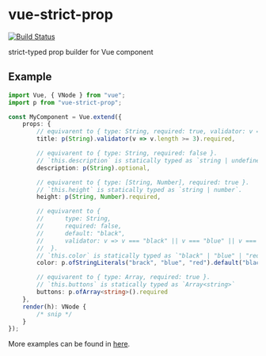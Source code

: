 # vue-strict-prop
[![Build Status](https://travis-ci.org/wonderful-panda/vue-strict-prop.svg?branch=master)](https://travis-ci.org/wonderful-panda/vue-strict-prop)

strict-typed prop builder for Vue component

## Example

```typescript
import Vue, { VNode } from "vue";
import p from "vue-strict-prop";

const MyComponent = Vue.extend({
    props: {
        // equivarent to { type: String, required: true, validator: v => v.length >= 3 }.
        title: p(String).validator(v => v.length >= 3).required,

        // equivarent to { type: String, required: false }.
        // `this.description` is statically typed as `string | undefined`.
        description: p(String).optional,

        // equivarent to { type: [String, Number], required: true }.
        // `this.height` is statically typed as `string | number`.
        height: p(String, Number).required,

        // equivarent to {
        //      type: String,
        //      required: false,
        //      default: "black",
        //      validator: v => v === "black" || v === "blue" || v === "red"
        //  }.
        // `this.color` is statically typed as `"black" | "blue" | "red"`.
        color: p.ofStringLiterals("brack", "blue", "red").default("black"),

        // equivarent to { type: Array, required: true }.
        // `this.buttons` is statically typed as `Array<string>`
        buttons: p.ofArray<string>().required
    },
    render(h): VNode {
        /* snip */
    }
});
```

More examples can be found in [here](/test/jest/basic.test.ts).
